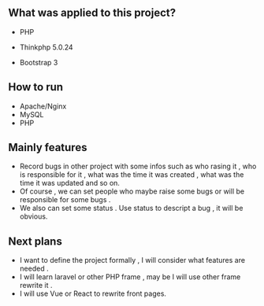 ## What was applied to this project?

- PHP

- Thinkphp 5.0.24

- Bootstrap 3

## How to run

- Apache/Nginx
- MySQL
- PHP

## Mainly features

- Record bugs in other project with some infos such as who rasing it , who is responsible for it , what was the time it was created , what was the time it was updated and so on.
- Of course , we can set people who maybe raise some bugs or will be responsible for some bugs . 
- We also can set some status . Use status to descript a bug , it will be obvious.

## Next plans

- I want to define the project formally , I will consider what features are needed . 
- I will learn laravel or other PHP frame , may be I will use other frame rewrite it .
- I will use Vue or React to rewrite front pages.

